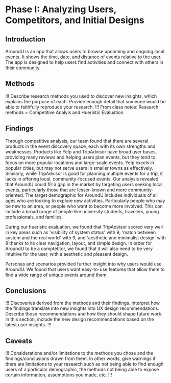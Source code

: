 # Phase I: Analyzing Users, Competitors, and Initial Designs

## Introduction

AroundU is an app that allows users to browse upcoming and ongoing local events. It shows the time, date, and distance of events relative to the user. The app is designed to help users find activities and connect with others in their community.

## Methods

!!! Describe research methods you used to discover new insights, which explains the purpose of each. Provide enough detail that someone would be able to faithfully reproduce your research. !!!
From class notes: Research methods = Competitive Analyis and Hueristic Evaluation

## Findings

Through competitive analysis, our team found that there are several products in the event discovery space, each with its own strengths and weaknesses. Products like Yelp and TripAdvisor have broad user bases, providing many reviews and helping users plan events, but they tend to focus on more popular locations and large-scale events. Yelp excels in popular cities, but may not serve users in smaller towns as effectively. Similarly, while TripAdvisor is good for planning multiple events for a trip, it lacks in offering local, community-focused events. Our analysis revealed that AroundU could fill a gap in the market by targeting users seeking local events, particularly those that are lesser-known and more community-oriented. The target demographic for AroundU includes individuals of all ages who are looking to explore new activities. Particularly people who may be new to an area, or people who want to become more involved. This can include a broad range of people like university students, travelers, young professionals, and families.

During our hueristic evaluation, we found that TripAdvisor scored very well in key areas such as 'visibility of system status' with 9, 'match between system and the real world' with 9, and 'aesthetic and minimalist design' with 9 thanks to its clear navigation, layout, and simple design. In order for AroundU to be a comptetitor, we found that it will also need to be very intuitive for the user, with a aesthetic and pleasent design.

Personas and scenarios provided further insight into why users would use AroundU. We found that users want easy-to-use features that allow them to find a wide range of unique events around them.

## Conclusions

!!! Discoveries derived from the methods and their findings. Interpret how the findings translate into new insights into UX design recommendations. Describe those recommendations and how they should shape future work. In this section, include the new design recommendations based on the latest user insights. !!!

## Caveats

!!! Considerations and/or limitations to the methods you chose and the findings/conclusions drawn from them. In other words, give warnings if there are limitations to your research such as not being able to find enough users of a particular demographic, the methods not being able to expose certain information, assumptions you made, etc. !!!
